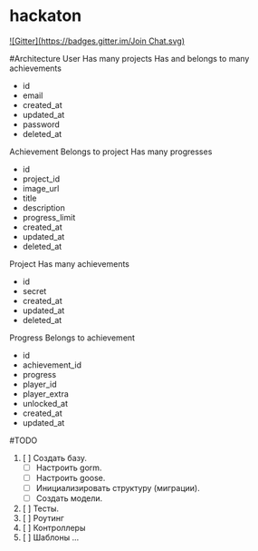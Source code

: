 hackaton
========
[![Gitter](https://badges.gitter.im/Join Chat.svg)](https://gitter.im/advmaker/hackaton?utm_source=badge&utm_medium=badge&utm_campaign=pr-badge&utm_content=badge)

#Architecture
User
  Has many projects
  Has and belongs to many achievements

  - id
  - email
  - created_at
  - updated_at
  - password
  - deleted_at

Achievement
  Belongs to project
  Has many progresses

  - id
  - project_id
  - image_url
  - title
  - description
  - progress_limit
  - created_at
  - updated_at
  - deleted_at

Project
  Has many achievements

  - id
  - secret
  - created_at
  - updated_at
  - deleted_at

Progress
  Belongs to achievement

  - id
  - achievement_id
  - progress
  - player_id
  - player_extra
  - unlocked_at
  - created_at
  - updated_at


#TODO
1. [ ] Создать базу.
    - [ ] Настроить gorm.
    - [ ] Настроить goose.
    - [ ] Инициализировать структуру (миграции).
    - [ ] Создать модели.
2. [ ] Тесты.
3. [ ] Роутинг
4. [ ] Контроллеры
5. [ ] Шаблоны
...

